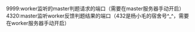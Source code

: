 9999:worker监听的master判题请求的端口（需要在master服务器手动开启）
4320:master监听worker反馈判题结果的端口（432是杨小毛的宿舍号^_^，需要在worker服务器手动开启）